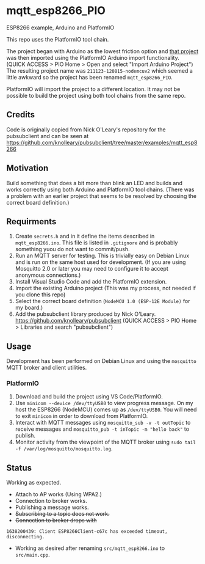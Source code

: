 # mqtt_esp8266_PIO

ESP8266 example, Arduino and PlatformIO

This repo uses the PlatformIO tool chain.

The project began with Arduino as the lowest friction option and [that project](https://github.com/HankB/mqtt_esp8266) was then imported using the PlatformIO Arduino import functionality. (QUICK ACCESS > PIO Home > Open and select "Import Arduino Project") The resulting project name was `211123-120815-nodemcuv2` which seemed a little awkward so the project has been renamed `mqtt_esp8266_PIO`. 

PlatformIO will import the project to a different location. It may not be possible to build the project using both tool chains from the same repo.

## Credits

Code is originally copied from Nick O'Leary's repository for the pubsubclient and can be seen at https://github.com/knolleary/pubsubclient/tree/master/examples/mqtt_esp8266

## Motivation

Build something that does a bit more than blink an LED and builds and works correctly using both Arduino and PlatformIO tool chains. (There was a problem with an earlier project that seems to be resolved by choosing the correct board definition.)

## Requirments

1. Create `secrets.h` and in it define the items described in `mqtt_esp8266.ino`. This file is listed in `.gitignore` and is probably something yuou do not want to commit/push.
1. Run an MQTT server for testing. This is trivially easy on Debian Linux and is run on the same host used for development. (If you are using Mosquitto 2.0 or later you may need to configure it to accept anonymous connections.)
1. Install Visual Studio Code and add the PlatformIO extension.
1. Import the existing Arduino project (This was my process, not needed if you clone this repo)
1. Select the correct board definition (`NodeMCU 1.0 (ESP-12E Module)` for my board.)
1. Add the pubsubclient library produced by Nick O'Leary. <https://github.com/knolleary/pubsubclient> (QUICK ACCESS > PIO Home > Libraries and search "pubsubclient")

## Usage

Development has been performed on Debian Linux and using the `mosquitto` MQTT broker and client utilities.

### PlatformIO

1. Download and build the project using VS Code/PlatformIO. 
1. Use `minicom --device /dev/ttyUSB0` to view progress message. On my host the ESP8266 (NodeMCU) comes up as `/dev/ttyUSB0`. You will need to exit `minicom` in order to download from PlatformIO.
1. Interact with MQTT messages using `mosquitto_sub -v -t outTopic` to receive messages and `mosquitto_pub -t inTopic -m "hello back"` to publish. 
1. Monitor activity from the viewpoint of the MQTT broker using `sudo tail -f /var/log/mosquitto/mosquitto.log`.

## Status

Working as expected.

* Attach to AP works (Using WPA2.)
* Connection to broker works.
* Publishing a message works.
* ~~Subscribing to a topic does not work.~~
* ~~Connection to broker drops with~~

```text
1638200439: Client ESP8266Client-c67c has exceeded timeout, disconnecting.
```

* Working as desired after renaming `src/mqtt_esp8266.ino` to `src/main.cpp`.
